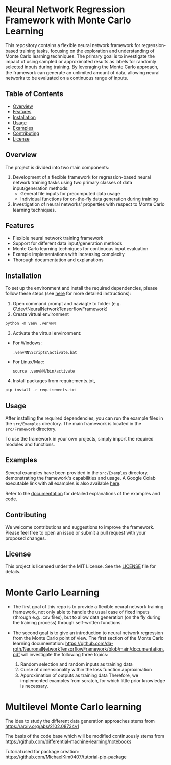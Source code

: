 # Neural Network Regression Framework with Monte Carlo Learning

This repository contains a flexible neural network framework for regression-based training tasks, focusing on the exploration and understanding of Monte Carlo learning techniques. The primary goal is to investigate the impact of using sampled or approximated results as labels for randomly selected inputs during training. By leveraging the Monte Carlo approach, the framework can generate an unlimited amount of data, allowing neural networks to be evaluated on a continuous range of inputs.

## Table of Contents

- [Overview](#overview)
- [Features](#features)
- [Installation](#installation)
- [Usage](#usage)
- [Examples](#examples)
- [Contributing](#contributing)
- [License](#license)

## Overview

The project is divided into two main components:
1. Development of a flexible framework for regression-based neural network training tasks using two primary classes of data input/generation methods:
   - General file inputs for precomputed data usage
   - Individual functions for on-the-fly data generation during training
2. Investigation of neural networks' properties with respect to Monte Carlo learning techniques.

## Features

- Flexible neural network training framework
- Support for different data input/generation methods
- Monte Carlo learning techniques for continuous input evaluation
- Example implementations with increasing complexity
- Thorough documentation and explanations

## Installation

To set up the environment and install the required dependencies, please follow these steps (see [here](https://github.com/da-roth/NeuronalNetworkTensorflowFramework/blob/main/local_environment_installation_guide.txt) for more detailed instructions):

1. Open command prompt and naviagte to folder (e.g. C\dev\NeuralNetworkTensorflowFramework) 
2. Create virtual environment
```
python -m venv .venvNN
```
3. Activate the virtual environment:
- For Windows:
  ```
  .venvNN\Scripts\activate.bat
  ```
- For Linux/Mac:
  ```
  source .venvNN/bin/activate
  ```
4. Install packages from requirements.txt, 
```
pip install -r requirements.txt
```

## Usage

After installing the required dependencies, you can run the example files in the `src/Examples` directory. The main framework is located in the `src/Framework` directory.

To use the framework in your own projects, simply import the required modules and functions.

## Examples

Several examples have been provided in the `src/Examples` directory, demonstrating the framework's capabilities and usage. A Google Colab executable link with all examples is also available [here](https://github.com/da-roth/NeuronalNetworkTensorflowFramework/blob/main/src/Examples_Colab/CumulativeDensitiyFunction/ImplementationTogether.ipynb).

Refer to the [documentation](https://github.com/da-roth/NeuronalNetworkTensorflowFramework/blob/main/src/documentation.pdf) for detailed explanations of the examples and code.

## Contributing

We welcome contributions and suggestions to improve the framework. Please feel free to open an issue or submit a pull request with your proposed changes.

## License

This project is licensed under the MIT License. See the [LICENSE](LICENSE) file for details.




# Monte Carlo Learning

- The first goal of this repo is to provide a flexible neural network training framework, not only able to handle the usual case of fixed inputs (through e.g. .csv files), but to allow data generation (on the fly during the training process) through self-written functions. 

- The second goal is to give an introduction to neural network regression from the Monte Carlo point of view. The first section of the Monte Carlo learning documentation: https://github.com/da-roth/NeuronalNetworkTensorflowFramework/blob/main/documentation.pdf
will investigate the following three topics:
    1. Random selection and random inputs as training data
    2. Curse of dimensionality within the loss function approximation
    3. Approximation of outputs as training data
Therefore, we implemented examples from scratch, for which little prior knowledge is necessary.

# Multilevel Monte Carlo learning

The idea to study the different data generation approaches stems from
https://arxiv.org/abs/2102.08734v1

The basis of the code base which will be modified continuously stems from
https://github.com/differential-machine-learning/notebooks

Tutorial used for package creation:
https://github.com/MichaelKim0407/tutorial-pip-package
